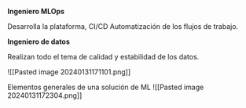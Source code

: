 
**Ingeniero MLOps**

Desarrolla la plataforma, CI/CD
Automatización de los flujos de trabajo.

**Ingeniero de datos**

Realizan todo el tema de calidad y estabilidad de los datos.

![[Pasted image 20240131171101.png]]

Elementos generales de una solución de ML
![[Pasted image 20240131172304.png]]

